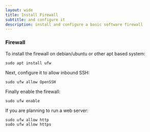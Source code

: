 ```yaml
---
layout: wide
title: Install Firewall
subtitle: and configure it
description: install and configure a basic software firewall
---
```


### Firewall

To install the firewall on debian/ubuntu or other apt based system:

    sudo apt install ufw

Next, configure it to allow inbound SSH:

    sudo ufw allow OpenSSH

Finally enable the firewall:

    sudo ufw enable

If you are planning to run a web server:

    sudo ufw allow http
    sudo ufw allow https